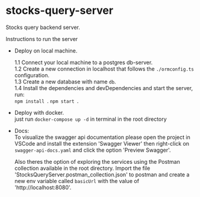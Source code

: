 # stocks-query-server
Stocks query backend server.  

Instructions to run the server

- Deploy on local machine.  

    1.1 Connect your local machine to a postgres db-server.  
    1.2 Create a new connection in localhost that follows the ```./ormconfig.ts``` configuration.  
    1.3 Create a new database with name ```db```.   
    1.4 Install the dependencies and devDependencies and start the server, run:    
        ```
        npm install 
        ```. 
        ```
        npm start 
        ```. 

- Deploy with docker.  
    just run ```docker-compose up -d``` in terminal in the root directory

- Docs:  
    To visualize the swagger api documentation please open the project in VSCode and install the extension 'Swagger Viewer' then right-click on ```swagger-api-docs.yaml``` and click the option 'Preview Swagger'.  

    Also theres the option of exploring the services using the Postman collection available in the root directory. Import the file 'StocksQueryServer.postman_collection.json' to postman and create a new env variable called ```basicUrl``` with the value of 'http://localhost:8080'.
    


